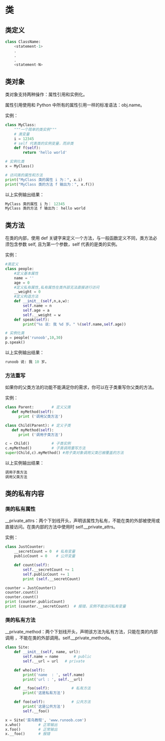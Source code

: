 # 类

## 类定义

```python
class ClassName:
    <statement-1>
    .
    .
    .
    <statement-N>
```

## 类对象

类对象支持两种操作：属性引用和实例化。

属性引用使用和 Python 中所有的属性引用一样的标准语法：obj.name。

实例：

```python
class MyClass:
    """一个简单的类实例"""
    # 类变量
    i = 12345
    # self 代表类的实例变量，而非类
    def f(self):
        return 'hello world'

# 实例化类
x = MyClass()

# 访问类的属性和方法
print("MyClass 类的属性 i 为：", x.i)
print("MyClass 类的方法 f 输出为：", x.f())
```

以上实例输出结果：

```python
MyClass 类的属性 i 为： 12345
MyClass 类的方法 f 输出为： hello world
```

## 类方法

在类的内部，使用 def 关键字来定义一个方法，与一般函数定义不同，类方法必须包含参数 self, 且为第一个参数，self 代表的是类的实例。

实例：

```python
#类定义
class people:
    #定义基本属性
    name = ''
    age = 0
    #定义私有属性,私有属性在类外部无法直接进行访问
    __weight = 0
    #定义构造方法
    def __init__(self,n,a,w):
        self.name = n
        self.age = a
        self.__weight = w
    def speak(self):
        print("%s 说: 我 %d 岁。" %(self.name,self.age))

# 实例化类
p = people('runoob',10,30)
p.speak()
```

以上实例输出结果：

```python
runoob 说: 我 10 岁。
```

### 方法重写

如果你的父类方法的功能不能满足你的需求，你可以在子类重写你父类的方法。

实例：

```python
class Parent:        # 定义父类
   def myMethod(self):
      print ('调用父类方法')

class Child(Parent): # 定义子类
   def myMethod(self):
      print ('调用子类方法')

c = Child()          # 子类实例
c.myMethod()         # 子类调用重写方法
super(Child,c).myMethod() #用子类对象调用父类已被覆盖的方法
```

以上实例输出结果：

```python
调用子类方法
调用父类方法
```

## 类的私有内容

### 类的私有属性

__private_attrs：两个下划线开头，声明该属性为私有，不能在类的外部被使用或直接访问。在类内部的方法中使用时 self.__private_attrs。

实例：

```python
class JustCounter:
    __secretCount = 0  # 私有变量
    publicCount = 0    # 公开变量

    def count(self):
        self.__secretCount += 1
        self.publicCount += 1
        print (self.__secretCount)

counter = JustCounter()
counter.count()
counter.count()
print (counter.publicCount)
print (counter.__secretCount)  # 报错，实例不能访问私有变量
```

### 类的私有方法

__private_method：两个下划线开头，声明该方法为私有方法，只能在类的内部调用 ，不能在类的外部调用。self.__private_methods。

```python
class Site:
    def __init__(self, name, url):
        self.name = name       # public
        self.__url = url   # private

    def who(self):
        print('name  : ', self.name)
        print('url : ', self.__url)

    def __foo(self):          # 私有方法
        print('这是私有方法')

    def foo(self):            # 公共方法
        print('这是公共方法')
        self.__foo()

x = Site('菜鸟教程', 'www.runoob.com')
x.who()        # 正常输出
x.foo()        # 正常输出
x.__foo()      # 报错
```
